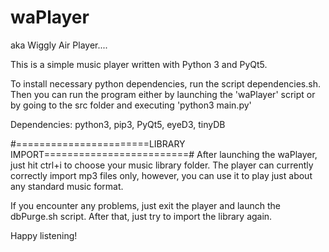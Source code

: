 # waPlayer

aka Wiggly Air Player....

This is a simple music player written with Python 3 and PyQt5.

To install necessary python dependencies, run the script dependencies.sh. Then you can run
the program either by launching the 'waPlayer' script or by going to the src folder and
executing 'python3 main.py'

Dependencies: python3, pip3, PyQt5, eyeD3, tinyDB

#=======================LIBRARY IMPORT=========================#
After launching the waPlayer, just hit ctrl+i to choose your music library folder.
The player can currently correctly import mp3 files only, however, you can use it
to play just about any standard music format.

If you encounter any problems, just exit the player and launch the dbPurge.sh script.
After that, just try to import the library again.

Happy listening!
